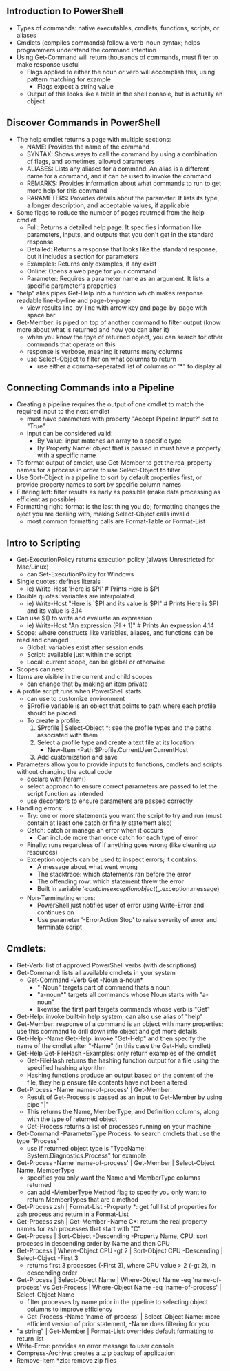 ## Introduction to PowerShell
- Types of commands: native executables, cmdlets, functions, scripts, or aliases
- Cmdlets (compiles commands) follow a verb-noun syntax; helps programmers understand the command intention
- Using Get-Command will return thousands of commands, must filter to make response useful
  - Flags applied to either the noun or verb will accomplish this, using pattern matching for example
    - Flags expect a string value
  - Output of this looks like a table in the shell console, but is actually an object
  

## Discover Commands in PowerShell
- The help cmdlet returns a page with multiple sections:
  - NAME: Provides the name of the command
  - SYNTAX: Shows ways to call the command by using a combination of flags, and sometimes, allowed parameters
  - ALIASES: Lists any aliases for a command. An alias is a different name for a command, and it can be used to invoke the command
  - REMARKS: Provides information about what commands to run to get more help for this command
  - PARAMETERS: Provides details about the parameter. It lists its type, a longer description, and acceptable values, if applicable
- Some flags to reduce the number of pages reutrned from the help cmdlet
  - Full: Returns a detailed help page. It specifies information like parameters, inputs, and outputs that you don't get in the standard response
  - Detailed: Returns a response that looks like the standard response, but it includes a section for parameters
  - Examples: Returns only examples, if any exist
  - Online: Opens a web page for your command
  - Parameter: Requires a parameter name as an argument. It lists a specific parameter's properties
- "help" alias pipes Get-Help into a funtcion which makes response readable line-by-line and page-by-page
  - view results line-by-line with arrow key and page-by-page with space bar
- Get-Member: is piped on top of another command to filter output (know more about what is returned and how you can alter it)
  - when you know the tpye of returned object, you can search for other commands that operate on this
  - response is verbose, meaning it returns many columns
  - use Select-Object to filter on what columns to return
    - use either a comma-seperated list of columns or "*" to display all


## Connecting Commands into a Pipeline
- Creating a pipeline requires the output of one cmdlet to match the required input to the next cmdlet
  - must have parameters with property "Accept Pipeline Input?" set to "True"
  - input can be considered valid:
    - By Value: input matches an array to a specific type
    - By Property Name: object that is passed in must have a property with a specific name
- To format output of cmdlet, use Get-Member to get the real property names for a process in order to use Select-Object to filter
- Use Sort-Object in a pipeline to sort by default properties first, or provide property names to sort by specific column names
- Filtering left: filter results as early as possible (make data processing as efficient as possible)
- Formatting right: format is the last thing you do; formatting changes the oject you are dealing with, making Select-Object calls invalid
  - most common formatting calls are Format-Table or Format-List


## Intro to Scripting
- Get-ExecutionPolicy returns execution policy (always Unrestricted for Mac/Linux)
  - can Set-ExecutionPolicy for Windows
- Single quotes: defines literals
  - ie) Write-Host 'Here is $PI' # Prints Here is $PI
- Double quotes: variables are interpolated
  - ie) Write-Host "Here is `$PI and its value is $PI" # Prints Here is $PI and its value is 3.14
- Can use $() to write and evaluate an expression
  - ie) Write-Host "An expression $($PI + 1)" # Prints An expression 4.14
- Scope: where constructs like variables, aliases, and functions can be read and changed
  - Global: variables exist after session ends
  - Script: available just within the script
  - Local: current scope, can be global or otherwise
- Scopes can nest
- Items are visible in the current and child scopes
  - can change that by making an item private 
- A profile script runs when PowerShell starts
  - can use to customize environment
  - $Profile variable is an object that points to path where each profile should be placed
  - To create a profile:
    1) $Profile | Select-Object \*: see the profile types and the paths associated with them
    2) Select a profile type and create a text file at its location
        - New-Item -Path $Profile.CurrentUserCurrentHost
    3) Add customization and save  
- Parameters allow you to provide inputs to functions, cmdlets and scripts without changing the actual code
  - declare with Param()
  - select approach to ensure correct parameters are passed to let the script function as intended
  - use decorators to ensure parameters are passed correctly
- Handling errors:
  - Try: one or more statements you want the script to try and run (must contain at least one catch or finally statement also)
  - Catch: catch or manage an error when it occurs
    - Can include more than once catch for each type of error
  - Finally: runs regardless of if anything goes wrong (like cleaning up resources)
  - Exception objects can be used to inspect errors; it contains:
    - A message about what went wrong
    - The stacktrace: which statements ran before the error
    - The offending row: which statement threw the error
    - Built in variable '$_' contains exception object ($_.exception.message)
  - Non-Terminating errors:
    - PowerShell just notifies user of error using Write-Error and continues on
    - Use parameter '-ErrorAction Stop' to raise severity of error and terminate script

## Cmdlets:
- Get-Verb: list of approved PowerShell verbs (with descriptions)
- Get-Command: lists all available cmdlets in your system
  - Get-Command -Verb Get -Noun a-noun*
    - "-Noun" targets part of command thats a noun
    - "a-noun*" targets all commands whose Noun starts with "a-noun"
    - likewise the first part targets commands whose verb is "Get"
- Get-Help: invoke built-in help system; can also use alias of "help"
- Get-Member: response of a command is an object with many properties; use this command to drill down into object and get more details
- Get-Help -Name Get-Help: invoke "Get-Help" and then specify the name of the cmdlet after "-Name" (in this case the Get-Help cmdlet)
- Get-Help Get-FileHash -Examples: only return examples of the cmdlet
  - Get-FileHash returns the hashing function output for a file using the specified hashing algorithm
  - Hashing functions produce an output based on the content of the file, they help ensure file contents have not been altered
- Get-Process -Name 'name-of-process' | Get-Member:
  - Result of Get-Process is passed as an input to Get-Member by using pipe "|"
  - This returns the Name, MemberType, and Definition columns, along with the type of returned object
  - Get-Process returns a list of processes running on your machine
- Get-Command -ParameterType Process: to search cmdlets that use the type "Process"
  - use if returned object type is "TypeName: System.Diagnostics.Process" for example
- Get-Process -Name 'name-of-process' | Get-Member | Select-Object Name, MemberType
  - specifies you only want the Name and MemberType columns returned
  - can add -MemberType Method flag to specify you only want to return MemberTypes that are a method
- Get-Process zsh | Format-List -Property \*: get full list of properties for zsh process and return in a Format-List
- Get-Process zsh | Get-Member -Name C*: return the real property names for zsh processes that start with "C"
- Get-Process | Sort-Object -Descending -Property Name, CPU: sort proceses in descending order by Name and then CPU 
- Get-Process | Where-Object CPU -gt 2 | Sort-Object CPU -Descending | Select-Object -First 3
  - returns first 3 processes (-First 3), where CPU value > 2 (-gt 2), in descending order
- Get-Process | Select-Object Name | Where-Object Name -eq 'name-of-process' vs Get-Process | Where-Object Name -eq 'name-of-process' | Select-Object Name
  - filter processes by name prior in the pipeline to selecting object columns to improve efficiency
  - Get-Process -Name 'name-of-process' | Select-Object Name: more efficient version of prior statement, -Name does filtering for you
- "a string" | Get-Member | Format-List: overrides default formatting to return list
- Write-Error: provides an error message to user console
- Compress-Archive: creates a .zip backup of application
- Remove-Item \*zip: remove zip files
